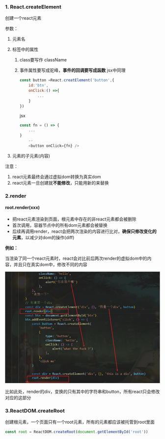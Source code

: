 ### 1. React.createElement

创建一个react元素

参数：

1. 元素名
2. 标签中的属性
   1. class要写作 className

   2. 事件属性要写成驼峰，**事件的回调要写成函数** jsx中同理 

      ```js
      const button =React.creatElement('button',{
          id:'btn',
          onClick:() =>{
              ...
          }
      })
      ```

      jsx

      ```js
      const fn = () => {
          ...
      }
          --
          <button onClick={fn} />
      ```

      

3. 元素的子元素(内容)

注意：

1. react元素最终会通过虚拟dom转换为真实dom
2. react元素一旦创建就**不能修改**，只能用新的来替换





### 2.render

#### root.render(xxx)

- 把react元素渲染到页面，根元素中存在的非react元素都会被删除
- 首次调用，容器节点中的所有dom元素都会被替换
- 后续再调用render，react会把两次渲染的内容进行比对，**确保只修改变化的元素**，以减少对dom的操作(diff) 



**例如：**

当渲染了同一个react元素时，react会对比前后两次render的虚拟dom中的内容，并且只在真实dom中，修改不同的内容

![1655438146236](assets/1655438146236.png)

比如此处，render的div，变换的只有其中的字符串和button，所有react只会修改对应的这部分





### 3.ReactDOM.createRoot 

创建根元素，一个页面只有一个root元素，所有的元素都应该被托管到root里面

```js
const root = ReactDOM.createRoot(document.getElementById('root'))
```

